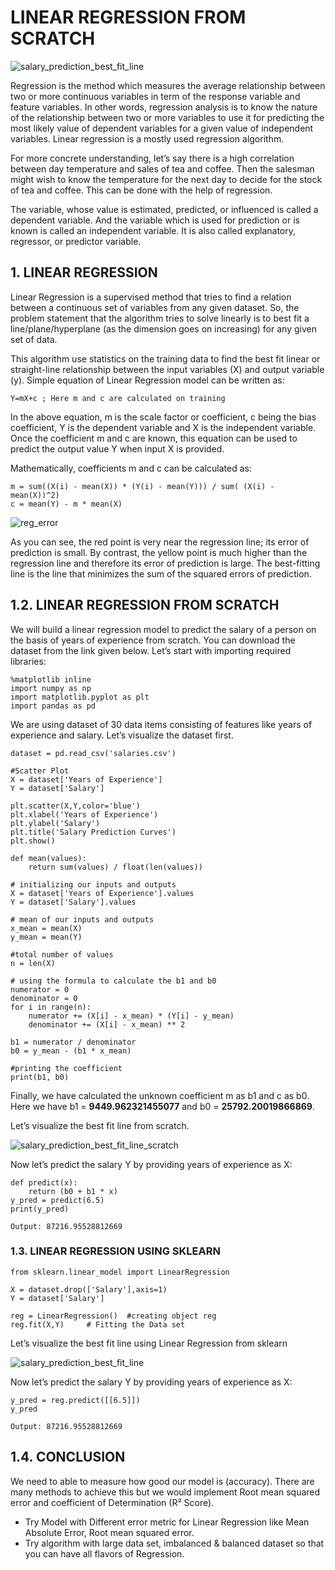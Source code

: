 # LINEAR REGRESSION FROM SCRATCH

![salary_prediction_best_fit_line](https://user-images.githubusercontent.com/40186859/177680055-5a2d5497-98b6-4f98-9913-ffab67cc7a19.png)

Regression is the method which measures the average relationship between two or more continuous variables in term of the response variable and feature variables. In other words, regression analysis is to know the nature of the relationship between two or more variables to use it for predicting the most likely value of dependent variables for a given value of independent variables. Linear regression is a mostly used regression algorithm.

For more concrete understanding, let’s say there is a high correlation between day temperature and sales of tea and coffee. Then the salesman might wish to know the temperature for the next day to decide for the stock of tea and coffee. This can be done with the help of regression.

The variable, whose value is estimated, predicted, or influenced is called a dependent variable. And the variable which is used for prediction or is known is called an independent variable. It is also called explanatory, regressor, or predictor variable.

## 1. LINEAR REGRESSION

Linear Regression is a supervised method that tries to find a relation between a continuous set of variables from any given dataset. So, the problem statement that the algorithm tries to solve linearly is to best fit a line/plane/hyperplane (as the dimension goes on increasing) for any given set of data.

This algorithm use statistics on the training data to find the best fit linear or straight-line relationship between the input variables (X) and output variable (y). Simple equation of Linear Regression model can be written as:

```
Y=mX+c ; Here m and c are calculated on training
```

In the above equation, m is the scale factor or coefficient, c being the bias coefficient, Y is the dependent variable and X is the independent variable. Once the coefficient m and c are known, this equation can be used to predict the output value Y when input X is provided.

Mathematically, coefficients m and c can be calculated as:

```
m = sum((X(i) - mean(X)) * (Y(i) - mean(Y))) / sum( (X(i) - mean(X))^2)
c = mean(Y) - m * mean(X)
```
![reg_error](https://user-images.githubusercontent.com/40186859/177681315-7233aae2-97e0-4f1a-9bcd-56a3b88ea148.png)

As you can see, the red point is very near the regression line; its error of prediction is small. By contrast, the yellow point is much higher than the regression line and therefore its error of prediction is large. The best-fitting line is the line that minimizes the sum of the squared errors of prediction.

## 1.2. LINEAR REGRESSION FROM SCRATCH

We will build a linear regression model to predict the salary of a person on the basis of years of experience from scratch. You can download the dataset from the link given below. Let’s start with importing required libraries:

```
%matplotlib inline
import numpy as np
import matplotlib.pyplot as plt
import pandas as pd
```

We are using dataset of 30 data items consisting of features like years of experience and salary. Let’s visualize the dataset first.

```
dataset = pd.read_csv('salaries.csv')

#Scatter Plot
X = dataset['Years of Experience']
Y = dataset['Salary']

plt.scatter(X,Y,color='blue')
plt.xlabel('Years of Experience')
plt.ylabel('Salary')
plt.title('Salary Prediction Curves')
plt.show()
```

```
def mean(values):
    return sum(values) / float(len(values))

# initializing our inputs and outputs
X = dataset['Years of Experience'].values
Y = dataset['Salary'].values

# mean of our inputs and outputs
x_mean = mean(X)
y_mean = mean(Y)

#total number of values
n = len(X)

# using the formula to calculate the b1 and b0
numerator = 0
denominator = 0
for i in range(n):
    numerator += (X[i] - x_mean) * (Y[i] - y_mean)
    denominator += (X[i] - x_mean) ** 2
    
b1 = numerator / denominator
b0 = y_mean - (b1 * x_mean)

#printing the coefficient
print(b1, b0)
```
Finally, we have calculated the unknown coefficient m as b1 and c as b0. Here we have b1 = **9449.962321455077** and b0 = **25792.20019866869**.

Let’s visualize the best fit line from scratch.

![salary_prediction_best_fit_line_scratch](https://user-images.githubusercontent.com/40186859/177680348-ded24709-9e35-4c96-882e-f429423e7c17.png)

Now let’s predict the salary Y by providing years of experience as X:

```
def predict(x):
    return (b0 + b1 * x)
y_pred = predict(6.5)                      
print(y_pred)

Output: 87216.95528812669
```
### 1.3. LINEAR REGRESSION USING SKLEARN

```
from sklearn.linear_model import LinearRegression

X = dataset.drop(['Salary'],axis=1)                
Y = dataset['Salary'] 

reg = LinearRegression()  #creating object reg
reg.fit(X,Y)     # Fitting the Data set
```

Let’s visualize the best fit line using Linear Regression from sklearn

![salary_prediction_best_fit_line](https://user-images.githubusercontent.com/40186859/177680055-5a2d5497-98b6-4f98-9913-ffab67cc7a19.png)

Now let’s predict the salary Y by providing years of experience as X:

```
y_pred = reg.predict([[6.5]])  
y_pred

Output: 87216.95528812669
```

## 1.4. CONCLUSION

We need to able to measure how good our model is (accuracy). There are many methods to achieve this but we would implement Root mean squared error and coefficient of Determination (R² Score).

* Try Model with Different error metric for Linear Regression like Mean Absolute Error, Root mean squared error.
* Try algorithm with large data set, imbalanced & balanced dataset so that you can have all flavors of Regression.

